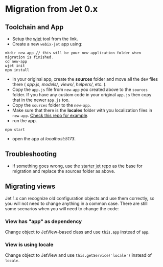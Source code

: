 # Migration from Jet 0.x

## Toolchain and App

* Setup the [wjet](https://webix.gitbook.io/webix-jet/part-iii-practical-tasks/wjet-utility-for-faster-prototyping) tool from the link.
* Create a new `webix-jet` app using:

```text
mkdir new-app // this will be your new application folder when migration is finished.
cd new-app
wjet init
npm install
```

* In your original app, create the **sources** folder and move all the dev files there \( _app.js_, _models/_, _views/_, _helpers/_, etc. \).
* Copy the `app.js` file from `new-app` you created above to the `sources` folder. If you have any custom code in your original `app.js` then copy that in the newer `app.js` too.
* Copy the `sources` folder to the `new-app`.
* Make sure that there is the **locales** folder with you localization files in `new-app`. [Check this repo for example](https://github.com/webix-hub/jet-start/tree/master/sources/locales).
* run the app.

```text
npm start
```

* open the app at _localhost:5173_.

## Troubleshooting

* If something goes wrong, use the [starter jet repo](https://github.com/webix-hub/jet-start) as the base for migration and replace the sources folder as above.

## Migrating views

Jet 1.x can recognize old configuration objects and use them correctly, so you will not need to change anything in a common case. There are still some scenarios when you will need to change the code:

### View has "app" as dependency

Change object to JetView-based class and use `this.app` instead of `app`.

### View is using locale

Change object to JetView and use `this.getService('locale')` instead of `locale`.

